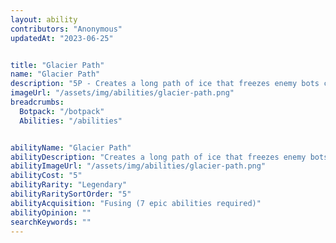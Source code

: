 ```yaml
---
layout: ability
contributors: "Anonymous"
updatedAt: "2023-06-25"


title: "Glacier Path"
name: "Glacier Path"
description: "5P - Creates a long path of ice that freezes enemy bots caught in it"
imageUrl: "/assets/img/abilities/glacier-path.png"
breadcrumbs:
  Botpack: "/botpack"
  Abilities: "/abilities"


abilityName: "Glacier Path"
abilityDescription: "Creates a long path of ice that freezes enemy bots caught in it"
abilityImageUrl: "/assets/img/abilities/glacier-path.png"
abilityCost: "5"
abilityRarity: "Legendary"
abilityRaritySortOrder: "5"
abilityAcquisition: "Fusing (7 epic abilities required)"
abilityOpinion: ""
searchKeywords: ""
---
```

